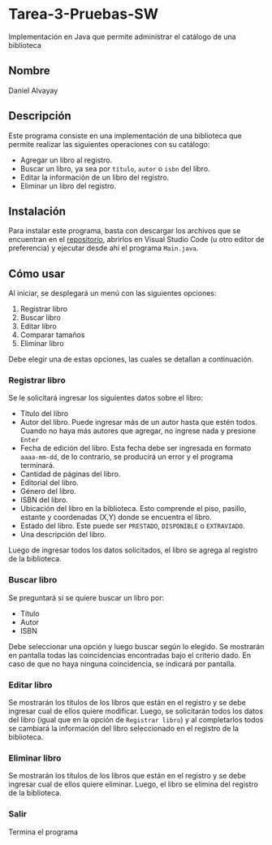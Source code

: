 # Tarea-3-Pruebas-SW
Implementación  en Java que permite administrar el catálogo de una biblioteca

## Nombre
Daniel Alvayay

## Descripción
Este programa consiste en una implementación de una biblioteca que permite realizar las siguientes operaciones con su catálogo:
* Agregar un libro al registro.
* Buscar un libro, ya sea por ```título```, ```autor``` o ```isbn``` del libro.
* Editar la información de un libro del registro.
* Eliminar un libro del registro.

## Instalación
Para instalar este programa, basta con descargar los archivos que se encuentran en el [repositorio](https://github.com/DalvayayUSM/Tarea-3-Pruebas-SW), abrirlos en Visual Studio Code (u otro editor de preferencia) y ejecutar desde ahí el programa ```Main.java```.

## Cómo usar
Al iniciar, se desplegará un menú con las siguientes opciones:
1. Registrar libro
2. Buscar libro
3. Editar libro
4. Comparar tamaños
5. Eliminar libro

Debe elegir una de estas opciones, las cuales se detallan a continuación.

### Registrar libro
Se le solicitará ingresar los siguientes datos sobre el libro:
* Título del libro
* Autor del libro. Puede ingresar más de un autor hasta que estén todos. Cuando no haya más autores que agregar, no ingrese nada y presione ```Enter```
* Fecha de edición del libro. Esta fecha debe ser ingresada en formato ```aaaa-mm-dd```, de lo contrario, se producirá un error y el programa terminará.
* Cantidad de páginas del libro.
* Editorial del libro.
* Género del libro.
* ISBN del libro.
* Ubicación del libro en la biblioteca. Esto comprende el piso, pasillo, estante y coordenadas (X,Y) donde se encuentra el libro.
* Estado del libro. Este puede ser ```PRESTADO```, ```DISPONIBLE``` o ```EXTRAVIADO```.
* Una descripción del libro.

Luego de ingresar todos los datos solicitados, el libro se agrega al registro de la biblioteca.

### Buscar libro
Se preguntará si se quiere buscar un libro por:
* Título
* Autor
* ISBN

Debe seleccionar una opción y luego buscar según lo elegido. Se mostrarán en pantalla todas las coincidencias encontradas bajo el criterio dado. En caso de que no haya ninguna coincidencia, se indicará por pantalla.

### Editar libro
Se mostrarán los títulos de los libros que están en el registro y se debe ingresar cual de ellos quiere modificar. Luego, se solicitarán todos los datos del libro (igual que en la opción de ```Registrar libro```) y al completarlos todos se cambiará la información del libro seleccionado en el registro de la biblioteca.

### Eliminar libro
Se mostrarán los títulos de los libros que están en el registro y se debe ingresar cual de ellos quiere eliminar. Luego, el libro se elimina del registro de la biblioteca.

### Salir
Termina el programa